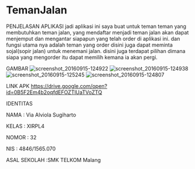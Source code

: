 # TemanJalan

PENJELASAN APLIKASI
jadi aplikasi ini saya buat untuk teman teman yang membutuhkan teman jalan, yang mendaftar menjadi teman jalan akan dapat menjemput dan mengantar siapapun yang telah order di aplikasi ini. dan fungsi utama nya adalah teman yang order disini juga dapat meminta sojal(sopir jalan) untuk menemani jalan. disini juga terdapat pilihan dimana siapa yang mengorder itu dapat memilih kemana ia akan pergi. 

GAMBAR
![screenshot_20160915-124922](https://cloud.githubusercontent.com/assets/22119180/18539816/5292fcee-7b44-11e6-96df-7d026d588a46.png)
![screenshot_20160915-124938](https://cloud.githubusercontent.com/assets/22119180/18539818/529b51be-7b44-11e6-876d-660ee421568a.png)
![screenshot_20160915-125245](https://cloud.githubusercontent.com/assets/22119180/18539817/5295ae8a-7b44-11e6-8c41-2b928350e11e.png)
![screenshot_20160915-124807](https://cloud.githubusercontent.com/assets/22119180/18539815/5211bba2-7b44-11e6-937e-b8e121d27de7.png)


LINK APK
https://drive.google.com/open?id=0B5F2Em4b2oqfdEFOZTlUaTVoZTQ

IDENTITAS

NAMA : Via Alviola Sugiharto

KELAS : XIRPL4

NOMOR : 32

NIS : 4846/1565.070

ASAL SEKOLAH :SMK TELKOM Malang
